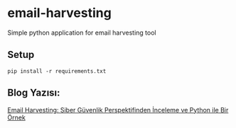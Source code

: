 # email-harvesting
Simple python application for email harvesting tool

## Setup
```
pip install -r requirements.txt
```
## Blog Yazısı:
[Email Harvesting: Siber Güvenlik Perspektifinden İnceleme ve Python ile Bir Örnek
](https://omermertkaya.github.io/posts/email-harvesting/)




